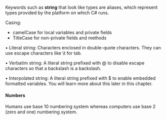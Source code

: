 Keywords such as **string** that look like types are aliases, which represent types provided by the platform on which C# runs.

Casing:
- camelCase for local variables and private fields
- TitleCase for non-private fields and methods

• Literal string: Characters enclosed in double-quote characters. They can use
escape characters like \t for tab.

• Verbatim string: A literal string prefixed with @ to disable escape characters
so that a backslash is a backslash.

• Interpolated string: A literal string prefixed with $ to enable embedded
formatted variables. You will learn more about this later in this chapter.

#### Numbers

Humans use base 10 numbering system whereas computers use base 2 (zero and one) numbering system. 

